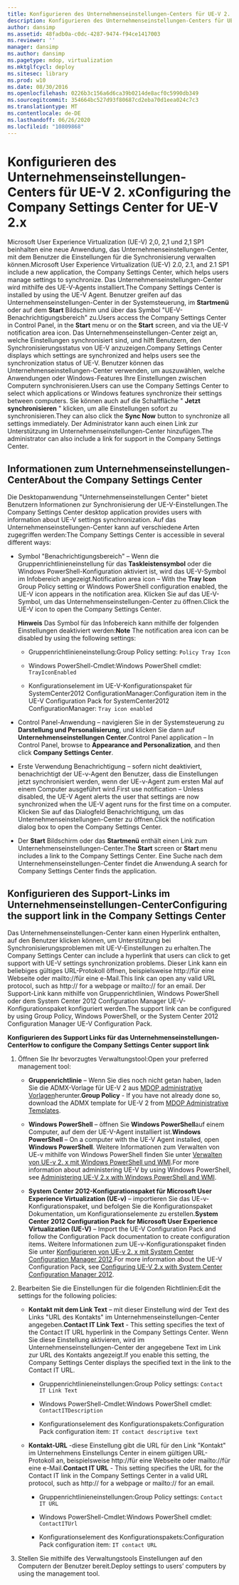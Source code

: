 ```yaml
---
title: Konfigurieren des Unternehmenseinstellungen-Centers für UE-V 2. x
description: Konfigurieren des Unternehmenseinstellungen-Centers für UE-V 2. x
author: dansimp
ms.assetid: 48fadb0a-c0dc-4287-9474-f94ce1417003
ms.reviewer: ''
manager: dansimp
ms.author: dansimp
ms.pagetype: mdop, virtualization
ms.mktglfcycl: deploy
ms.sitesec: library
ms.prod: w10
ms.date: 08/30/2016
ms.openlocfilehash: 0226b3c156a6d6ca39b0214de8acf0c5990db349
ms.sourcegitcommit: 354664bc527d93f80687cd2eba70d1eea024c7c3
ms.translationtype: MT
ms.contentlocale: de-DE
ms.lasthandoff: 06/26/2020
ms.locfileid: "10809868"
---
```

# <span data-ttu-id="3b335-103">Konfigurieren des Unternehmenseinstellungen-Centers für UE-V 2. x</span><span class="sxs-lookup"><span data-stu-id="3b335-103">Configuring the Company Settings Center for UE-V 2.x</span></span>


<span data-ttu-id="3b335-104">Microsoft User Experience Virtualization (UE-V) 2,0, 2,1 und 2,1 SP1 beinhalten eine neue Anwendung, das Unternehmenseinstellungen-Center, mit dem Benutzer die Einstellungen für die Synchronisierung verwalten können.</span><span class="sxs-lookup"><span data-stu-id="3b335-104">Microsoft User Experience Virtualization (UE-V) 2.0, 2.1, and 2.1 SP1 include a new application, the Company Settings Center, which helps users manage settings to synchronize.</span></span> <span data-ttu-id="3b335-105">Das Unternehmenseinstellungen-Center wird mithilfe des UE-V-Agents installiert.</span><span class="sxs-lookup"><span data-stu-id="3b335-105">The Company Settings Center is installed by using the UE-V Agent.</span></span> <span data-ttu-id="3b335-106">Benutzer greifen auf das Unternehmenseinstellungen-Center in der Systemsteuerung, im **Startmenü** oder auf dem **Start** Bildschirm und über das Symbol "UE-V-Benachrichtigungsbereich" zu.</span><span class="sxs-lookup"><span data-stu-id="3b335-106">Users access the Company Settings Center in Control Panel, in the **Start** menu or on the **Start** screen, and via the UE-V notification area icon.</span></span> <span data-ttu-id="3b335-107">Das Unternehmenseinstellungen-Center zeigt an, welche Einstellungen synchronisiert sind, und hilft Benutzern, den Synchronisierungsstatus von UE-V anzuzeigen.</span><span class="sxs-lookup"><span data-stu-id="3b335-107">Company Settings Center displays which settings are synchronized and helps users see the synchronization status of UE-V.</span></span> <span data-ttu-id="3b335-108">Benutzer können das Unternehmenseinstellungen-Center verwenden, um auszuwählen, welche Anwendungen oder Windows-Features Ihre Einstellungen zwischen Computern synchronisieren.</span><span class="sxs-lookup"><span data-stu-id="3b335-108">Users can use the Company Settings Center to select which applications or Windows features synchronize their settings between computers.</span></span> <span data-ttu-id="3b335-109">Sie können auch auf die Schaltfläche " **Jetzt synchronisieren** " klicken, um alle Einstellungen sofort zu synchronisieren.</span><span class="sxs-lookup"><span data-stu-id="3b335-109">They can also click the **Sync Now** button to synchronize all settings immediately.</span></span> <span data-ttu-id="3b335-110">Der Administrator kann auch einen Link zur Unterstützung im Unternehmenseinstellungen-Center hinzufügen.</span><span class="sxs-lookup"><span data-stu-id="3b335-110">The administrator can also include a link for support in the Company Settings Center.</span></span>

## <span data-ttu-id="3b335-111">Informationen zum Unternehmenseinstellungen-Center</span><span class="sxs-lookup"><span data-stu-id="3b335-111">About the Company Settings Center</span></span>


<span data-ttu-id="3b335-112">Die Desktopanwendung "Unternehmenseinstellungen Center" bietet Benutzern Informationen zur Synchronisierung der UE-V-Einstellungen.</span><span class="sxs-lookup"><span data-stu-id="3b335-112">The Company Settings Center desktop application provides users with information about UE-V settings synchronization.</span></span> <span data-ttu-id="3b335-113">Auf das Unternehmenseinstellungen-Center kann auf verschiedene Arten zugegriffen werden:</span><span class="sxs-lookup"><span data-stu-id="3b335-113">The Company Settings Center is accessible in several different ways:</span></span>

-   <span data-ttu-id="3b335-114">Symbol "Benachrichtigungsbereich" – Wenn die Gruppenrichtlinieneinstellung für das **Taskleistensymbol** oder die Windows PowerShell-Konfiguration aktiviert ist, wird das UE-V-Symbol im Infobereich angezeigt.</span><span class="sxs-lookup"><span data-stu-id="3b335-114">Notification area icon – With the **Tray Icon** Group Policy setting or Windows PowerShell configuration enabled, the UE-V icon appears in the notification area.</span></span> <span data-ttu-id="3b335-115">Klicken Sie auf das UE-V-Symbol, um das Unternehmenseinstellungen-Center zu öffnen.</span><span class="sxs-lookup"><span data-stu-id="3b335-115">Click the UE-V icon to open the Company Settings Center.</span></span>

    <span data-ttu-id="3b335-116">**Hinweis**  Das Symbol für das Infobereich kann mithilfe der folgenden Einstellungen deaktiviert werden:</span><span class="sxs-lookup"><span data-stu-id="3b335-116">**Note** The notification area icon can be disabled by using the following settings:</span></span>

    -   <span data-ttu-id="3b335-117">Gruppenrichtlinieneinstellung:</span><span class="sxs-lookup"><span data-stu-id="3b335-117">Group Policy setting:</span></span> `Policy Tray Icon`

    -   <span data-ttu-id="3b335-118">Windows PowerShell-Cmdlet:</span><span class="sxs-lookup"><span data-stu-id="3b335-118">Windows PowerShell cmdlet:</span></span> `TrayIconEnabled`

    -   <span data-ttu-id="3b335-119">Konfigurationselement im UE-V-Konfigurationspaket für SystemCenter2012 ConfigurationManager:</span><span class="sxs-lookup"><span data-stu-id="3b335-119">Configuration item in the UE-V Configuration Pack for SystemCenter2012 ConfigurationManager:</span></span> `Tray icon enabled`

     

-   <span data-ttu-id="3b335-120">Control Panel-Anwendung – navigieren Sie in der Systemsteuerung zu **Darstellung und Personalisierung**, und klicken Sie dann auf **Unternehmenseinstellungen Center**.</span><span class="sxs-lookup"><span data-stu-id="3b335-120">Control Panel application – In Control Panel, browse to **Appearance and Personalization**, and then click **Company Settings Center**.</span></span>

-   <span data-ttu-id="3b335-121">Erste Verwendung Benachrichtigung – sofern nicht deaktiviert, benachrichtigt der UE-v-Agent den Benutzer, dass die Einstellungen jetzt synchronisiert werden, wenn der UE-v-Agent zum ersten Mal auf einem Computer ausgeführt wird.</span><span class="sxs-lookup"><span data-stu-id="3b335-121">First use notification – Unless disabled, the UE-V Agent alerts the user that settings are now synchronized when the UE-V agent runs for the first time on a computer.</span></span> <span data-ttu-id="3b335-122">Klicken Sie auf das Dialogfeld Benachrichtigung, um das Unternehmenseinstellungen-Center zu öffnen.</span><span class="sxs-lookup"><span data-stu-id="3b335-122">Click the notification dialog box to open the Company Settings Center.</span></span>

-   <span data-ttu-id="3b335-123">Der **Start** Bildschirm oder das **Startmenü** enthält einen Link zum Unternehmenseinstellungen-Center.</span><span class="sxs-lookup"><span data-stu-id="3b335-123">The **Start** screen or **Start** menu includes a link to the Company Settings Center.</span></span> <span data-ttu-id="3b335-124">Eine Suche nach dem Unternehmenseinstellungen-Center findet die Anwendung.</span><span class="sxs-lookup"><span data-stu-id="3b335-124">A search for Company Settings Center finds the application.</span></span>

## <span data-ttu-id="3b335-125">Konfigurieren des Support-Links im Unternehmenseinstellungen-Center</span><span class="sxs-lookup"><span data-stu-id="3b335-125">Configuring the support link in the Company Settings Center</span></span>


<span data-ttu-id="3b335-126">Das Unternehmenseinstellungen-Center kann einen Hyperlink enthalten, auf den Benutzer klicken können, um Unterstützung bei Synchronisierungsproblemen mit UE-V-Einstellungen zu erhalten.</span><span class="sxs-lookup"><span data-stu-id="3b335-126">The Company Settings Center can include a hyperlink that users can click to get support with UE-V settings synchronization problems.</span></span> <span data-ttu-id="3b335-127">Dieser Link kann ein beliebiges gültiges URL-Protokoll öffnen, beispielsweise http://für eine Webseite oder mailto://für eine e-Mail.</span><span class="sxs-lookup"><span data-stu-id="3b335-127">This link can open any valid URL protocol, such as http:// for a webpage or mailto:// for an email.</span></span> <span data-ttu-id="3b335-128">Der Support-Link kann mithilfe von Gruppenrichtlinien, Windows PowerShell oder dem System Center 2012 Configuration Manager UE-V-Konfigurationspaket konfiguriert werden.</span><span class="sxs-lookup"><span data-stu-id="3b335-128">The support link can be configured by using Group Policy, Windows PowerShell, or the System Center 2012 Configuration Manager UE-V Configuration Pack.</span></span>

**<span data-ttu-id="3b335-129">Konfigurieren des Support Links für das Unternehmenseinstellungen-Center</span><span class="sxs-lookup"><span data-stu-id="3b335-129">How to configure the Company Settings Center support link</span></span>**

1.  <span data-ttu-id="3b335-130">Öffnen Sie Ihr bevorzugtes Verwaltungstool:</span><span class="sxs-lookup"><span data-stu-id="3b335-130">Open your preferred management tool:</span></span>

    -   <span data-ttu-id="3b335-131">**Gruppenrichtlinie** – Wenn Sie dies noch nicht getan haben, laden Sie die ADMX-Vorlage für UE-V 2 aus [MDOP administrative Vorlagen](https://go.microsoft.com/fwlink/p/?LinkId=393941)herunter.</span><span class="sxs-lookup"><span data-stu-id="3b335-131">**Group Policy** - If you have not already done so, download the ADMX template for UE-V 2 from [MDOP Administrative Templates](https://go.microsoft.com/fwlink/p/?LinkId=393941).</span></span>

    -   <span data-ttu-id="3b335-132">**Windows PowerShell** – öffnen Sie **Windows PowerShell**auf einem Computer, auf dem der UE-V-Agent installiert ist.</span><span class="sxs-lookup"><span data-stu-id="3b335-132">**Windows PowerShell** – On a computer with the UE-V Agent installed, open **Windows PowerShell**.</span></span> <span data-ttu-id="3b335-133">Weitere Informationen zum Verwalten von UE-v mithilfe von Windows PowerShell finden Sie unter [Verwalten von UE-v 2. x mit Windows PowerShell und WMI](administering-ue-v-2x-with-windows-powershell-and-wmi-both-uevv2.md).</span><span class="sxs-lookup"><span data-stu-id="3b335-133">For more information about administering UE-V by using Windows PowerShell, see [Administering UE-V 2.x with Windows PowerShell and WMI](administering-ue-v-2x-with-windows-powershell-and-wmi-both-uevv2.md).</span></span>

    -   <span data-ttu-id="3b335-134">**System Center 2012-Konfigurationspaket für Microsoft User Experience Virtualization (UE-v)** – importieren Sie das UE-v-Konfigurationspaket, und befolgen Sie die Konfigurationspaket Dokumentation, um Konfigurationselemente zu erstellen.</span><span class="sxs-lookup"><span data-stu-id="3b335-134">**System Center 2012 Configuration Pack for Microsoft User Experience Virtualization (UE-V)** – Import the UE-V Configuration Pack and follow the Configuration Pack documentation to create configuration items.</span></span> <span data-ttu-id="3b335-135">Weitere Informationen zum UE-v-Konfigurationspaket finden Sie unter [Konfigurieren von UE-v 2. x mit System Center Configuration Manager 2012](configuring-ue-v-2x-with-system-center-configuration-manager-2012-both-uevv2.md).</span><span class="sxs-lookup"><span data-stu-id="3b335-135">For more information about the UE-V Configuration Pack, see [Configuring UE-V 2.x with System Center Configuration Manager 2012](configuring-ue-v-2x-with-system-center-configuration-manager-2012-both-uevv2.md).</span></span>

2.  <span data-ttu-id="3b335-136">Bearbeiten Sie die Einstellungen für die folgenden Richtlinien:</span><span class="sxs-lookup"><span data-stu-id="3b335-136">Edit the settings for the following policies:</span></span>

    -   <span data-ttu-id="3b335-137">**Kontakt mit dem Link Text** – mit dieser Einstellung wird der Text des Links "URL des Kontakts" im Unternehmenseinstellungen-Center angegeben.</span><span class="sxs-lookup"><span data-stu-id="3b335-137">**Contact IT Link Text** - This setting specifies the text of the Contact IT URL hyperlink in the Company Settings Center.</span></span> <span data-ttu-id="3b335-138">Wenn Sie diese Einstellung aktivieren, wird im Unternehmenseinstellungen-Center der angegebene Text im Link zur URL des Kontakts angezeigt.</span><span class="sxs-lookup"><span data-stu-id="3b335-138">If you enable this setting, the Company Settings Center displays the specified text in the link to the Contact IT URL.</span></span>

        -   <span data-ttu-id="3b335-139">Gruppenrichtlinieneinstellungen:</span><span class="sxs-lookup"><span data-stu-id="3b335-139">Group Policy settings:</span></span> `Contact IT Link Text`

        -   <span data-ttu-id="3b335-140">Windows PowerShell-Cmdlet:</span><span class="sxs-lookup"><span data-stu-id="3b335-140">Windows PowerShell cmdlet:</span></span> `ContactITDescription`

        -   <span data-ttu-id="3b335-141">Konfigurationselement des Konfigurationspakets:</span><span class="sxs-lookup"><span data-stu-id="3b335-141">Configuration Pack configuration item:</span></span> `IT contact descriptive text`

    -   <span data-ttu-id="3b335-142">**Kontakt-URL** -diese Einstellung gibt die URL für den Link "Kontakt" im Unternehmens Einstellungs Center in einem gültigen URL-Protokoll an, beispielsweise http://für eine Webseite oder mailto://für eine e-Mail.</span><span class="sxs-lookup"><span data-stu-id="3b335-142">**Contact IT URL** - This setting specifies the URL for the Contact IT link in the Company Settings Center in a valid URL protocol, such as http:// for a webpage or mailto:// for an email.</span></span>

        -   <span data-ttu-id="3b335-143">Gruppenrichtlinieneinstellungen:</span><span class="sxs-lookup"><span data-stu-id="3b335-143">Group Policy settings:</span></span> `Contact IT URL`

        -   <span data-ttu-id="3b335-144">Windows PowerShell-Cmdlet:</span><span class="sxs-lookup"><span data-stu-id="3b335-144">Windows PowerShell cmdlet:</span></span> `ContactITUrl`

        -   <span data-ttu-id="3b335-145">Konfigurationselement des Konfigurationspakets:</span><span class="sxs-lookup"><span data-stu-id="3b335-145">Configuration Pack configuration item:</span></span> `IT contact URL`

3.  <span data-ttu-id="3b335-146">Stellen Sie mithilfe des Verwaltungstools Einstellungen auf den Computern der Benutzer bereit.</span><span class="sxs-lookup"><span data-stu-id="3b335-146">Deploy settings to users’ computers by using the management tool.</span></span>






 

 





